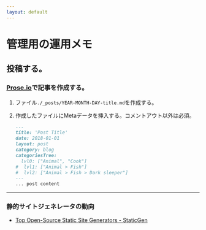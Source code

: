 ```yaml
---
layout: default
---
```


# 管理用の運用メモ

## 投稿する。
### [Prose.io](http://prose.io)で記事を作成する。
1. ファイル`./_posts/YEAR-MONTH-DAY-title.md`を作成する。

1. 作成したファイルにMetaデータを挿入する。コメントアウト以外は必須。
    ~~~ md
    ---
    title: 'Post Title'
    date: 2018-01-01
    layout: post
    category: blog
    categoriesTree:
      lvl0: ["Animal", "Cook"]
    #  lvl1: ["Animal > Fish"]
    #  lvl2: ["Animal > Fish > Dark sleeper"]
    ---
    ... post content
    ~~~ 

---

### 静的サイトジェネレータの動向

* [Top Open-Source Static Site Generators - StaticGen](https://www.staticgen.com/)